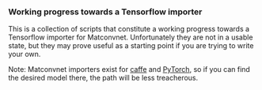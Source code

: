### Working progress towards a Tensorflow importer

This is a collection of scripts that constitute a working progress towards a
Tensorflow importer for Matconvnet.  Unfortunately they are not in a usable 
state, but they may prove useful as a starting point if you are trying to 
write your own.

Note: Matconvnet importers exist for [caffe](https://github.com/vlfeat/matconvnet/blob/master/utils/import-caffe.py) 
and [PyTorch](https://github.com/albanie/mcnPyTorch), so if you can find the 
desired model there, the path will be less treacherous.
